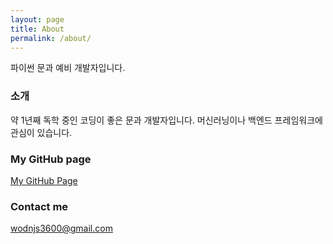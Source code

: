 ```yaml
---
layout: page
title: About
permalink: /about/
---
```



파이썬 문과 예비 개발자입니다.

### __소개__

약 1년째 독학 중인 코딩이 좋은 문과 개발자입니다. 머신러닝이나 백엔드 프레임워크에 관심이 있습니다.



### My GitHub page
[My GitHub Page](https://https://github.com/BingoTo)

### Contact me

[wodnjs3600@gmail.com](mailto:wodnjs3600@gmail.com)

